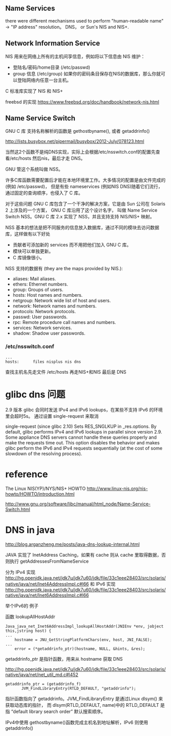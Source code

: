 ## Name Services
there were different mechanisms used to perform "human-readable name" -> "IP address" resolution。
DNS， or Sun's NIS and NIS+.


## Network Information Service
NIS 用来在网络上所有的主机间享信息，例如将以下信息由 NIS 维护：
* 登陆名/密码/home目录 (/etc/passwd)
* group 信息 (/etc/group)
如果你的密码条目保存在NIS的数据库，那么你就可以登陆网络内任意一台主机。

C 标准库实现了 NIS 和 NIS+ 

freebsd 的实现 https://www.freebsd.org/doc/handbook/network-nis.html
##  Name Service Switch

GNU C 库 支持名称解析的函数是 gethostbyname(), 或者 getaddrinfo()

http://lists.busybox.net/pipermail/busybox/2012-July/078123.html

当然这2个函数不是纯DNS实现，实际上会根据/etc/nsswitch.conf的配置先查看/etc/hosts 然后nis，最后才走 DNS。

GNU 管这个系统叫做 NSS。

许多C库函数需要配置后才能在本地环境里工作。大多情况的配置是由文件完成的(例如 /etc/passwd)，
但是有些 nameservices (例如NIS DNS)随着它们流行，通过固定的查询顺序，也侵入了 C 库。

对于这些问题 GNU C 库包含了一个干净的解决方案，它是由 Sun 公司在 Solaris 2 上涉及的一个方案， GNU C 库沿用了这个设计名字，
叫做 Name Service Switch NSS。GNU C 库 2.x 实现了 NSS，并且支持支持 NIS/NIS+ 映射。

NSS 基本的想法是把不同服务的信息放入数据库，通过不同的模块去访问数据库，这样做有以下好处
* 贡献者可添加新的 services 而不用把他们加入 GNU C 库。
* 模块可以单独更新。
* C 库镜像很小。

NSS 支持的数据有 (they are the maps provided by NIS.):
* aliases: Mail aliases.
* ethers: Ethernet numbers.
* group: Groups of users.
* hosts: Host names and numbers.
* netgroup: Network wide list of host and users.
* network: Network names and numbers.
* protocols: Network protocols.
* passwd: User passwords.
* rpc: Remote procedure call names and numbers.
* services: Network services.
* shadow: Shadow user passwords.


### /etc/nsswitch.conf
```
...
hosts:      files nisplus nis dns
```
查找主机名先走文件 /etc/hosts 再走NIS+和NIS 最后是 DNS 



# glibc dns 问题
2.9 版本 glibc 会同时发送 IPv4 and IPv6 lookups，在某些不支持 IPv6 的环境里会超时5s。
通过设置 single-request 来取消

single-request (since glibc 2.10)
                     Sets RES_SNGLKUP in _res.options.  By default, glibc
                     performs IPv4 and IPv6 lookups in parallel since
                     version 2.9.  Some appliance DNS servers cannot handle
                     these queries properly and make the requests time out.
                     This option disables the behavior and makes glibc
                     perform the IPv6 and IPv4 requests sequentially (at the
                     cost of some slowdown of the resolving process).



# reference
The Linux NIS(YP)/NYS/NIS+ HOWTO http://www.linux-nis.org/nis-howto/HOWTO/introduction.html

http://www.gnu.org/software/libc/manual/html_node/Name-Service-Switch.html


# DNS in java
http://blog.arganzheng.me/posts/java-dns-lookup-internal.html

JAVA 实现了 InetAddress Caching，如果有 cache 则从 cache 里取得数据，否则执行 getAddressesFromNameService

分为 IPv4 实现 http://hg.openjdk.java.net/jdk7u/jdk7u60/jdk/file/33c1eee28403/src/solaris/native/java/net/Inet4AddressImpl.c#l66
和 IPv6 实现 http://hg.openjdk.java.net/jdk7u/jdk7u60/jdk/file/33c1eee28403/src/solaris/native/java/net/Inet6AddressImpl.c#l66


举个IPv6的 例子

函数 lookupAllHostAddr 
```
Java_java_net_Inet6AddressImpl_lookupAllHostAddr(JNIEnv *env, jobject this,jstring host) {
...
    hostname = JNU_GetStringPlatformChars(env, host, JNI_FALSE);
...
    error = (*getaddrinfo_ptr)(hostname, NULL, &hints, &res);
```
getaddrinfo_ptr 是指针函数，用来从 hostname 获取 DNS

http://hg.openjdk.java.net/jdk7u/jdk7u60/jdk/file/33c1eee28403/src/solaris/native/java/net/net_util_md.c#l452
```
getaddrinfo_ptr = (getaddrinfo_f)
       JVM_FindLibraryEntry(RTLD_DEFAULT, "getaddrinfo");
```
指针函数指向了 getaddrinfo。JVM_FindLibraryEntry 是通过Linux dlsym() 来获取动态库的指针，
而 dlsym(RTLD_DEFAULT, name)中的  RTLD_DEFAULT 是指 “default library search order” 默认搜索顺序。


IPv4中使用 gethostbyname()函数完成主机名到地址解析，IPv6 则使用 getaddrinfo() 


